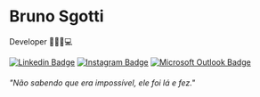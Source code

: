 # Bruno Sgotti 

Developer 🙋🏻‍♂️💻

[![Linkedin Badge](https://img.shields.io/badge/-Bruno%20Sgotti-457b9d?style=flat-square&logo=Linkedin&logoColor=white&link=https://www.linkedin.com/in/bruno-sgotti/)](https://www.linkedin.com/in/bruno-sgotti/)
[![Instagram Badge](https://img.shields.io/badge/-@bruno_sgotti-f72585?style=flat-square&logo=Instagram&logoColor=white&link=https://www.instagram.com/bruno_sgotti/)](https://www.instagram.com/bruno_sgotti/)
[![Microsoft Outlook Badge](https://img.shields.io/badge/-brunojsgotti@hotmail.com-white?style=flat-square&logo=MicrosoftOutlook&logoColor=black&link=mailto:brunojsgotti@hotmail.com)](mailto:brunojsgotti@hotmail.com)

###### "Não sabendo que era impossível, ele foi lá e fez."
